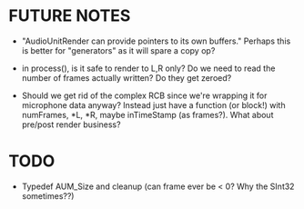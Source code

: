 # FUTURE NOTES #

- "AudioUnitRender can provide pointers to its own buffers."  Perhaps this is better for "generators" as it will spare a copy op?

- in process(), is it safe to render to L,R only?  Do we need to read the number of frames actually written?  Do they get zeroed?

- Should we get rid of the complex RCB since we're wrapping it for microphone data anyway? Instead just have a function (or block!) with numFrames, *L, *R, maybe inTimeStamp (as frames?).  What about pre/post render business?


# TODO #

- Typedef AUM_Size and cleanup (can frame ever be < 0?  Why the SInt32 sometimes??)